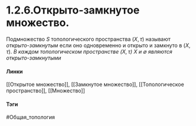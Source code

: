 # 1.2.6.Открыто-замкнутое множество.
Подмножество $S$ топологического пространства $(X,\tau)$ называют *открыто-замкнутым* если оно одновременно и открыто и замкнуто в $(X,\tau)$.
*В каждом топологическом пространстве $(X,\tau)$ $X$ и $\emptyset$ являются открыто-замкнутыми*

#### Линки
[[Открытое множество]],
[[Замкнутое множество]],
[[Топологическое пространство]],
[[Множество]]
#### Тэги 
 #Общая_топология
